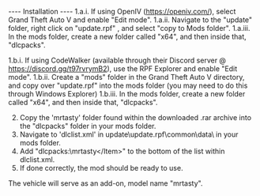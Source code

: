 ---- Installation ----
1.a.i. If using OpenIV (https://openiv.com/), select Grand Theft Auto V and enable "Edit mode".
1.a.ii. Navigate to the "update" folder, right click on "update.rpf" , and select "copy to Mods folder".
1.a.iii. In the mods folder, create a new folder called "x64", and then inside that, "dlcpacks".

1.b.i. If using CodeWalker (available through their Discord server @ https://discord.gg/t97rvrymB2), use the RPF Explorer and enable "Edit mode".
1.b.ii. Create a "mods" folder in the Grand Theft Auto V directory, and copy over "update.rpf" into the mods folder (you may need to do this through Windows Explorer)
1.b.iii. In the mods folder, create a new folder called "x64", and then inside that, "dlcpacks".

2. Copy the 'mrtasty' folder found within the downloaded .rar archive into the "dlcpacks" folder in your mods folder.
3. Navigate to 'dlclist.xml' in update\update.rpf\common\data\ in your mods folder. 
4. Add "<Item>dlcpacks:\mrtasty\</Item>" to the bottom of the list within dlclist.xml.
5. If done correctly, the mod should be ready to use.

The vehicle will serve as an add-on, model name "mrtasty".

